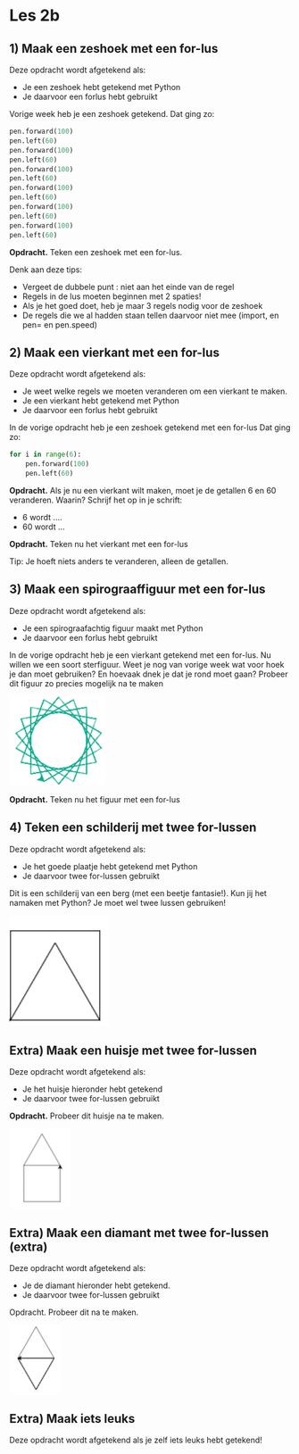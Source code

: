 # Les 2b

## 1\) Maak een zeshoek met een for-lus

Deze opdracht wordt afgetekend als:

* Je een zeshoek hebt getekend met Python
* Je daarvoor een forlus hebt gebruikt

Vorige week heb je een zeshoek getekend. Dat ging zo:

```python
pen.forward(100)
pen.left(60)
pen.forward(100)
pen.left(60)
pen.forward(100)
pen.left(60)
pen.forward(100)
pen.left(60)
pen.forward(100)
pen.left(60)
pen.forward(100)
pen.left(60)
```

**Opdracht.** Teken een zeshoek met een for-lus.

Denk aan deze tips:

* Vergeet de dubbele punt : niet aan het einde van de regel
* Regels in de lus moeten beginnen met 2 spaties!
* Als je het goed doet, heb je maar 3 regels nodig voor de zeshoek 
* De regels die we al hadden staan tellen daarvoor niet mee \(import, en pen= en pen.speed\)

## 2\) Maak een vierkant met een for-lus

Deze opdracht wordt afgetekend als:

* Je weet welke regels we moeten veranderen om een vierkant te maken.
* Je een vierkant hebt getekend met Python
* Je daarvoor een forlus hebt gebruikt

In de vorige opdracht heb je een zeshoek getekend met een for-lus Dat ging zo:

```python
for i in range(6):
    pen.forward(100)
    pen.left(60)
```

**Opdracht.** Als je nu een vierkant wilt maken, moet je de getallen 6 en 60 veranderen. Waarin? Schrijf het op in je schrift:

* 6 wordt ....
* 60 wordt ...

**Opdracht.** Teken nu het vierkant met een for-lus

Tip: Je hoeft niets anders te veranderen, alleen de getallen.

## 3\) Maak een spirograaffiguur met een for-lus

Deze opdracht wordt afgetekend als:

* Je een spirograafachtig figuur maakt met Python
* Je daarvoor een forlus hebt gebruikt

In de vorige opdracht heb je een vierkant getekend met een for-lus. Nu willen we een soort sterfiguur. Weet je nog van vorige week wat voor hoek je dan moet gebruiken? En hoevaak dnek je dat je rond moet gaan? Probeer dit figuur zo precies mogelijk na te maken

![image-20190322130521606](../../.gitbook/assets/image-20190322130702678.png)

**Opdracht.** Teken nu het figuur met een for-lus

## 4\) Teken een schilderij met twee for-lussen

Deze opdracht wordt afgetekend als:

* Je het goede plaatje hebt getekend met Python
* Je daarvoor twee for-lussen gebruikt

Dit is een schilderij van een berg \(met een beetje fantasie!\). Kun jij het namaken met Python? Je moet wel twee lussen gebruiken!

![image-20181207110047621](../../.gitbook/assets/image-20181207110047621.png)

## Extra\) Maak een huisje met twee for-lussen

Deze opdracht wordt afgetekend als:

* Je het huisje hieronder hebt getekend
* Je daarvoor twee for-lussen gebruikt

**Opdracht.** Probeer dit huisje na te maken.

![image-20190322131013102](../../.gitbook/assets/image-20190322131013102.png)

## Extra\) Maak een diamant met twee for-lussen \(extra\)

Deze opdracht wordt afgetekend als:

* Je de diamant hieronder hebt getekend.
* Je daarvoor twee for-lussen gebruikt

Opdracht. Probeer dit na te maken.

![image-20190322131023789](../../.gitbook/assets/image-20190322131023789.png)

## Extra\) Maak iets leuks

Deze opdracht wordt afgetekend als je zelf iets leuks hebt getekend!

